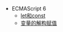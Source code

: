 - ECMAScript 6
    - [let和const](javascript/es6/let和const.md)
    - [变量的解构赋值](javascript/es6/变量的解构赋值.md)